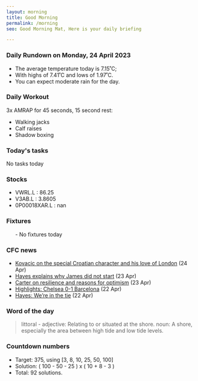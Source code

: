 ```yaml
---
layout: morning
title: Good Morning
permalink: /morning
seo: Good Morning Mat, Here is your daily briefing

---
```


<!-- weather_marker starts -->
### Daily Rundown on Monday, 24 April 2023

- The average temperature today is 7.15˚C;
- With highs of 7.41˚C and lows of 1.97˚C.
- You can expect moderate rain for the day.

<!-- weather_marker ends -->

### Daily Workout
<!-- workout_marker starts -->
3x AMRAP for 45 seconds, 15 second rest:

- Walking jacks
- Calf raises
- Shadow boxing

<!-- workout_marker ends -->

### Today's tasks
<!-- task_marker starts -->
No tasks today
<!-- task_marker ends -->

### Stocks

<!-- stocks_marker starts -->

- VWRL.L : 86.25
- V3AB.L : 3.8605
- 0P00018XAR.L : nan

<!-- stocks_marker ends -->

### Fixtures

<!-- sports_marker starts -->

<ul>
- No fixtures today</ul>

<!-- sports_marker ends -->

### CFC news

<!-- cfc_marker starts -->
- [Kovacic on the special Croatian character and his love of London](https://chelseafc.com/en/news/article/kovacic-on-the-special-croatian-character-and-his-love-of-london) (24 Apr)
- [Hayes explains why James did not start](https://chelseafc.com/en/news/article/hayes-explains-why-james-did-not-start) (23 Apr)
- [Carter on resilience and reasons for optimism](https://chelseafc.com/en/news/article/carter-on-resilience-and-reasons-for-optimism) (23 Apr)
- [Highlights: Chelsea 0-1 Barcelona](https://chelseafc.com/en/video/chelsea-v-barcelona-0-1-or-highlights-or-womens-champions-league) (22 Apr)
- [Hayes: We’re in the tie](https://chelseafc.com/en/news/article/hayes-were-in-the-tie) (22 Apr)

<!-- cfc_marker ends -->

### Word of the day
<!-- word_marker starts -->

 > littoral - adjective: Relating to or situated at the shore. noun: A shore, especially the area between high tide and low tide levels.

<!-- word_marker ends -->

### Countdown numbers
<!-- game_marker starts -->

- Target: 375, using [3, 8, 10, 25, 50, 100]
- Solution: ( 100 - 50 - 25 ) x ( 10 + 8 - 3 )
- Total: 92 solutions.

<!-- game_marker ends -->

